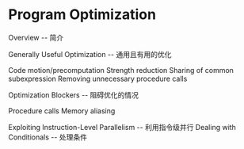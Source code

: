 # Program Optimization

Overview -- 简介

Generally Useful Optimization -- 通用且有用的优化 

Code motion/precomputation
Strength reduction
Sharing of common subexpression
Removing unnecessary procedure calls 

Optimization Blockers -- 阻碍优化的情况 

Procedure calls 
Memory aliasing 

Exploiting Instruction-Level Parallelism -- 利用指令级并行
Dealing with Conditionals -- 处理条件

